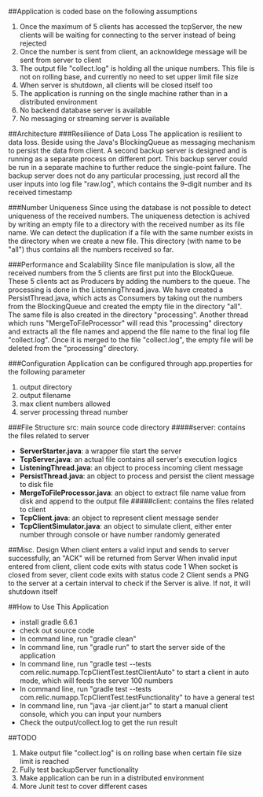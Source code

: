 
##Application is coded base on the following assumptions
1. Once the maximum of 5 clients has accessed the tcpServer, the new clients will be waiting for connecting to the server instead of being rejected
2. Once the number is sent from client, an acknowldege message will be sent from server to client
3. The output file "collect.log" is holding all the unique numbers. This file is not on rolling base, and currently no need to set upper limit file size
4. When server is shutdown, all clients will be closed itself too
5. The application is running on the single machine rather than in a distributed environment
6. No backend database server is available
7. No messaging or streaming server is available

##Architecture
###Resilience of Data Loss
The application is resilient to data loss. Beside using the Java's BlockingQueue as messaging mechanism to persist the data from client. A second backup server is designed and is running as a separate process on different port. This backup server could be run in a separate machine to further reduce the single-point failure. The backup server does not do any particular processing, just record all the user inputs into log file "raw.log", which contains the 9-digit number and its received timestamp

###Number Uniqueness
Since using the database is not possible to detect uniqueness of the received numbers. The uniqueness detection is achived by writing an empty file to a directory with the received number as its file name. We can detect the duplication if a file with the same number exists in the directory when we create a new file. This directory (with name to be "all") thus contains all the numbers received so far.   

###Performance and Scalability
Since file manipulation is slow, all the received numbers from the 5 clients are first put into the BlockQueue. These 5 clients act as Producers by adding the numbers to the queue. The processing is done in the ListeningThread.java.  We have created a PersistThread.java, which acts as Consumers by taking out the numbers from the BlockingQueue and created the empty file in the directory "all". The same file is also created in the directory "processing".  Another thread which runs "MergeToFileProcessor" will read this "processing" directory and extracts all the file names and append the file name to the final log file "collect.log". Once it is merged to the file "collect.log", the empty file will be deleted from the "processing" directory.
  
###Configuration
Application can be configured through app.properties for the following parameter
1. output directory
2. output filename
3. max client numbers allowed
4. server processing thread number 

###File Structure
src: main source code directory
#####server:  contains the files related to server
- **ServerStarter.java**:    a wrapper file start the server
- **TcpServer.java**:        an actual file contains all server's execution logics
- **ListeningThread.java**:  an object to process incoming client message
- **PersistThread.java**:    an object to process and persist the client message to disk file
- **MergeToFileProcessor.java**:  an object to extract file name value from disk and append to the output file
#####client:  contains the files related to client
- **TcpClient.java**:          an object to represent client message sender
- **TcpClientSimulator.java**: an object to simulate client, either enter number through console or have number randomly generated
 
##Misc. Design
When client enters a valid input and sends to server successfully, an "ACK" will be returned from Server
When invalid input entered from client, client code exits with status code 1
When socket is closed from sever, client code exits with status code 2
Client sends a PNG to the server at a certain interval to check if the Server is alive. If not, it will shutdown itself 

##How to Use This Application
- install gradle 6.6.1
- check out source code
- In command line, run "gradle clean"
- In command line, run "gradle run" to start the server side of the application
- In command line, run "gradle test --tests com.relic.numapp.TcpClientTest.testClientAuto" to start a client in auto mode, which will feeds the server 100 numbers
- In command line, run "gradle test --tests com.relic.numapp.TcpClientTest.testFunctionality" to have a general test
- In command line, run "java -jar client.jar" to start a manual client console, which you can input your numbers
- Check the output/collect.log to get the run result

##TODO
1. Make output file "collect.log" is on rolling base when certain file size limit is reached
2. Fully test backupServer functionality 
2. Make application can be run in a distributed environment
3. More Junit test to cover different cases

